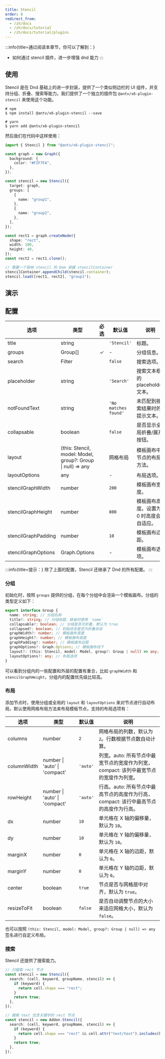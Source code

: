 ```yaml
---
title: Stencil
order: 8
redirect_from:
  - /zh/docs
  - /zh/docs/tutorial
  - /zh/docs/tutorial/plugins
---
```


:::info{title=通过阅读本章节，你可以了解到：}

- 如何通过 stencil 插件，进一步增强 dnd 能力
  :::

## 使用

Stencil 是在 Dnd 基础上的进一步封装，提供了一个类似侧边栏的 UI 组件，并支持分组、折叠、搜索等能力。我们提供了一个独立的插件包 `@antv/x6-plugin-stencil` 来使用这个功能。

```shell
# npm
$ npm install @antv/x6-plugin-stencil --save

# yarn
$ yarn add @antv/x6-plugin-stencil
```

然后我们在代码中这样使用：

```ts
import { Stencil } from "@antv/x6-plugin-stencil";

const graph = new Graph({
  background: {
    color: "#F2F7FA",
  },
});

const stencil = new Stencil({
  target: graph,
  groups: [
    {
      name: "group1",
    },
    {
      name: "group2",
    },
  ],
});

const rect1 = graph.createNode({
  shape: "rect",
  width: 100,
  height: 40,
});
const rect2 = rect1.clone();

// 需要一个容纳 stencil 的 Dom 容器 stencilContainer
stencilContainer.appendChild(stencil.container);
stencil.load([rect1, rect2], "group1");
```

## 演示

<code id="plugin-stencil" src="@/src/tutorial/plugins/stencil/index.tsx"></code>

## 配置

| 选项                | 类型                                                        | 必选 | 默认值               | 说明                                    |
| ------------------- | ----------------------------------------------------------- | :--: | -------------------- | --------------------------------------- |
| title               | string                                                      |      | `'Stencil'`          | 标题。                                  |
| groups              | Group[]                                                     |  ✓️  | -                    | 分组信息。                              |
| search              | Filter                                                      |      | `false`              | 搜索选项。                              |
| placeholder         | string                                                      |      | `'Search'`           | 搜索文本框的 placeholder 文本。         |
| notFoundText        | string                                                      |      | `'No matches found'` | 未匹配到搜索结果时的提示文本。          |
| collapsable         | boolean                                                     |      | `false`              | 是否显示全局折叠/展开按钮。             |
| layout              | (this: Stencil, model: Model, group?: Group \| null) => any |      | 网格布局             | 模板画布中节点的布局方法。              |
| layoutOptions       | any                                                         |      | -                    | 布局选项。                              |
| stencilGraphWidth   | number                                                      |      | `200`                | 模板画布宽度。                          |
| stencilGraphHeight  | number                                                      |      | `800`                | 模板画布高度。设置为 0 时高度会自适应。 |
| stencilGraphPadding | number                                                      |      | `10`                 | 模板画布边距。                          |
| stencilGraphOptions | Graph.Options                                               |      | -                    | 模板画布选项。                          |

:::info{title=提示：}
除了上面的配置，Stencil 还继承了 Dnd 的所有配置。
:::

### 分组

初始化时，按照 `groups` 提供的分组，在每个分组中会渲染一个模板画布。分组的类型定义如下：

```ts
export interface Group {
  name: string; // 分组名称
  title?: string; // 分组标题，缺省时使用 `name`
  collapsable?: boolean; // 分组是否可折叠，默认为 true
  collapsed?: boolean; // 初始状态是否为折叠状态
  graphWidth?: number; // 模板画布宽度
  graphHeight?: number; // 模板画布高度
  graphPadding?: number; // 模板画布边距
  graphOptions?: Graph.Options; // 模板画布线下
  layout?: (this: Stencil, model: Model, group?: Group | null) => any;
  layoutOptions?: any; // 布局选项
}
```

可以看到分组内的一些配置和外层的配置有重合，比如 `graphWidth` 和 `stencilGraphHeight`，分组内的配置优先级比较高。

### 布局

添加节点时，使用分组或全局的 `layout` 和 `layoutOptions` 来对节点进行自动布局，默认使用网格布局方法来布局模板节点，支持的布局选项有：

| 选项        | 类型                          | 默认值   | 说明                                                                                  |
| ----------- | ----------------------------- | -------- | ------------------------------------------------------------------------------------- |
| columns     | number                        | `2`      | 网格布局的列数，默认为 `2`。行数根据节点数自动计算。                                  |
| columnWidth | number \| 'auto' \| 'compact' | `'auto'` | 列宽。auto: 所有节点中最宽节点的宽度作为列宽，compact: 该列中最宽节点的宽度作为列宽。 |
| rowHeight   | number \| 'auto' \| 'compact' | `'auto'` | 行高。auto: 所有节点中最高节点的高度作为行高，compact: 该行中最高节点的高度作为行高。 |
| dx          | number                        | `10`     | 单元格在 X 轴的偏移量，默认为 `10`。                                                  |
| dy          | number                        | `10`     | 单元格在 Y 轴的偏移量，默认为 `10`。                                                  |
| marginX     | number                        | `0`      | 单元格在 X 轴的边距，默认为 `0`。                                                     |
| marginY     | number                        | `0`      | 单元格在 Y 轴的边距，默认为 `0`。                                                     |
| center      | boolean                       | `true`   | 节点是否与网格居中对齐，默认为 `true`。                                               |
| resizeToFit | boolean                       | `false`  | 是否自动调整节点的大小来适应网格大小，默认为 `false`。                                |

也可以按照 `(this: Stencil, model: Model, group?: Group | null) => any` 签名进行自定义布局。

### 搜索

Stencil 还提供了搜索能力。

```ts
// 只搜索 rect 节点
const stencil = new Stencil({
  search: (cell, keyword, groupName, stencil) => {
    if (keyword) {
      return cell.shape === "rect";
    }
    return true;
  },
});

// 搜索 text 包含关键字的 rect 节点
const stencil = new Addon.Stencil({
  search: (cell, keyword, groupName, stencil) => {
    if (keyword) {
      return cell.shape === "rect" && cell.attr("text/text").includes(keyword);
    }
    return true;
  },
});
```
